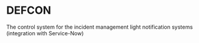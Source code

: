 # DEFCON
The control system for the incident management light notification systems (integration with Service-Now)
